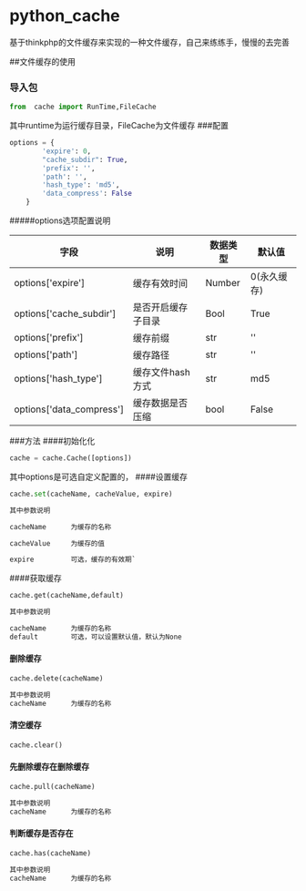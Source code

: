 # python_cache
基于thinkphp的文件缓存来实现的一种文件缓存，自己来练练手，慢慢的去完善


##文件缓存的使用
### 导入包
```python
from  cache import RunTime,FileCache
```
其中runtime为运行缓存目录，FileCache为文件缓存
###配置
```python
options = {
        'expire': 0,
        "cache_subdir": True,
        'prefix': '',
        'path': '',
        'hash_type': 'md5',
        'data_compress': False
    }
```
#####options选项配置说明

| 字段 | 说明 | 数据类型 |默认值 |
| ----  |----  |----|----|
| options['expire']  | 缓存有效时间 |Number| 0(永久缓存)
| options['cache_subdir'] |  是否开启缓存子目录| Bool | True
| options['prefix']  | 缓存前缀 |str|''
| options['path']  | 缓存路径 |str|''
| options['hash_type']  | 缓存文件hash方式|str| md5
| options['data_compress']  | 缓存数据是否压缩 |bool| False

###方法
####初始化化
```python
cache = cache.Cache([options])
```
其中options是可选自定义配置的，
####设置缓存
````python
cache.set(cacheName, cacheValue, expire)
````
````markdown
其中参数说明

cacheName      为缓存的名称

cacheValue     为缓存的值

expire         可选，缓存的有效期`
````
####获取缓存
```python
cache.get(cacheName,default)
```
````markdown
其中参数说明

cacheName      为缓存的名称
default        可选，可以设置默认值，默认为None
````
#### 删除缓存
```python
cache.delete(cacheName)
```
````markdown
其中参数说明
cacheName      为缓存的名称
````
#### 清空缓存
```python
cache.clear()
```
#### 先删除缓存在删除缓存
```python
cache.pull(cacheName)
```
````markdown
其中参数说明
cacheName      为缓存的名称
````

#### 判断缓存是否存在
```python
cache.has(cacheName)
```
```markdown
其中参数说明
cacheName      为缓存的名称
```